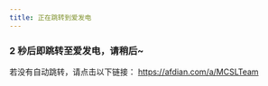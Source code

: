 ```yaml
---
title: 正在跳转到爱发电
---  
```


<!-- markdownlint-disable MD033 -->
<head><meta http-equiv="refresh" content="2; url=https://afdian.com/a/MCSLTeam"></head>  

### 2 秒后即跳转至爱发电，请稍后~  

若没有自动跳转，请点击以下链接：
<https://afdian.com/a/MCSLTeam>
